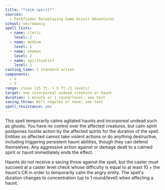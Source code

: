```yaml
---
title: "*calm spirit*"
sources:
  - Pathfinder Roleplaying Game Occult Adventures
school: necromancy
spell_lists:
  - name: cleric
    level: 2
  - name: medium
    level: 1
  - name: shaman
    level: 2
  - name: spiritualist
    level: 2
casting_time: 1 standard action
components:
  - V
  - S
range: close (25 ft. + 5 ft./2 levels)
target: one incorporeal undead creature or haunt
duration: 1 minute or 1 round/level; see text
saving_throw: Will negates or none; see text
spell_resistance: yes
---
```


This spell temporarily calms agitated haunts and incorporeal undead such as ghosts. You have no control over the affected creatures, but calm spirit postpones hostile action by the affected spirits for the duration of the spell. Entities so affected cannot take violent actions or do anything destructive, including triggering persistent haunt abilities, though they can defend themselves. Any aggressive action against or damage dealt to a calmed spirit or haunt immediately ends the effect.

Haunts do not receive a saving throw against the spell, but the caster must succeed at a caster level check whose difficulty is equal to at least 10 + the haunt's CR in order to temporarily calm the angry entity. The spell's duration changes to concentration (up to 1 round/level) when affecting a haunt.
